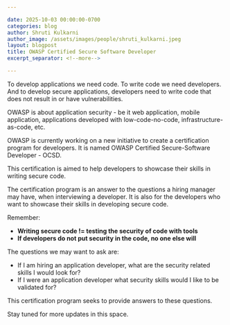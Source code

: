 ```yaml
---

date: 2025-10-03 00:00:00-0700
categories: blog
author: Shruti Kulkarni
author_image: /assets/images/people/shruti_kulkarni.jpeg
layout: blogpost
title: OWASP Certified Secure Software Developer
excerpt_separator: <!--more-->

---
```


To develop applications we need code. To write code we need developers. And to develop secure applications, developers need to write code that does not result in or have vulnerabilities.

OWASP is about application security - be it web application, mobile application, applications developed with low-code-no-code, infrastructure-as-code, etc.

OWASP is currently working on a new initiative to create a certification program for developers. It is named OWASP Certified Secure-Software Developer - OCSD.

This certification is aimed to help developers to showcase their skills in writing secure code.

<!--more-->

The certification program is an answer to the questions a hiring manager may have, when interviewing a developer. It is also for the developers who want to showcase their skills in developing secure code.

Remember:

- **Writing secure code != testing the security of code with tools**
- **If developers do not put security in the code, no one else will**

The questions we may want to ask are:

- If I am hiring an application developer, what are the security related skills I would look for?
- If I were an application developer what security skills would I like to be validated for?

This certification program seeks to provide answers to these questions.

Stay tuned for more updates in this space.
